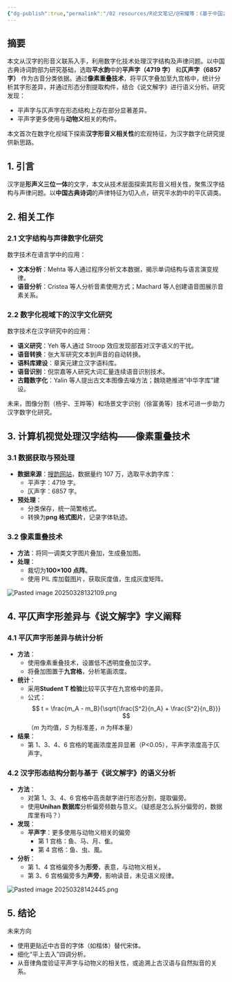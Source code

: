 ```yaml
---
{"dg-publish":true,"permalink":"/02 resources/R论文笔记/@宋耀等：《基于中国古典诗词韵部的汉字数字化处理与形音义相关性研究》/","tags":["数字人文"],"created":"2025-03-27T18:02:08.156+08:00","updated":"2025-08-22T13:46:24.390+08:00"}
---
```



## 摘要

本文从汉字的形音义联系入手，利用数字化技术处理汉字结构及声律问题。以中国古典诗词韵部为研究基础，选取**平水韵**中的**平声字（4719 字）** 和**仄声字（6857 字）** 作为古音分类依据。通过**像素重叠技术**，将平仄字叠加至九宫格中，统计分析其字形差异，并通过形态分割提取构件，结合《说文解字》进行语义分析。研究发现：
- 平声字与仄声字在形态结构上存在部分显著差异。
- 平声字更多使用与**动物义**相关的构件。

本文首次在数字化视域下探索**汉字形音义相关性**的宏观特征，为汉字数字化研究提供新思路。

## 1. 引言
汉字是**形声义三位一体**的文字，本文从技术层面探索其形音义相关性，聚焦汉字结构与声律问题。以**中国古典诗词**的声律特征为切入点，研究平水韵中的平仄调类。

## 2. 相关工作
### 2.1 文字结构与声律数字化研究
数字技术在语言学中的应用：
- **文本分析**：Mehta 等人通过程序分析文本数据，揭示单词结构与语言演变规律。
- **语音分析**：Cristea 等人分析音素使用方式；Machard 等人创建语音图展示音素关系。

### 2.2 数字化视域下的汉字文化研究
数字技术在汉字研究中的应用：
- **语义研究**：Yeh 等人通过 Stroop 效应发现部首对汉字语义的干扰。
- **语音转换**：张大军研究文本到声音的自动转换。
- **语料库建设**：章寅元建立汉字语料库。
- **语音识别**：倪崇嘉等人研究大词汇量连续语音识别技术。
- **古籍数字化**：Yalin 等人提出古文本图像去噪方法；魏晓艳推进“中华字库”建设。

未来，图像分割（杨宇、王晔等）和场景文字识别（徐富勇等）技术可进一步助力汉字数字化研究。

## 3. 计算机视觉处理汉字结构——像素重叠技术

### 3.1 数据获取与预处理
- **数据来源**：[搜韵网站](https://sou-yun.cn/)，数据量约 107 万，选取平水韵字库：
  - 平声字：4719 字。
  - 仄声字：6857 字。
- **预处理**：
  - 分类保存，统一简繁格式。
  - 转换为**png 格式图片**，记录字体轨迹。

### 3.2 像素重叠技术
- **方法**：将同一调类文字图片叠加，生成叠加图。
- **处理**：
  - 裁切为**100×100 点阵**。
  - 使用 PIL 库加载图片，获取灰度值，生成灰度矩阵。

![Pasted image 20250328132109.png](/img/user/09%20settings/Z%20attachment/Pasted%20image%2020250328132109.png)
## 4. 平仄声字形差异与《说文解字》字义阐释
### 4.1 平仄声字形差异与统计分析
- **方法**：
  - 使用像素重叠技术，设置低不透明度叠加汉字。
  - 将叠加图置于**九宫格**，分析笔画浓度。
- **统计**：
  - 采用**Student T 检验**比较平仄字在九宫格中的差异。
  - 公式：  
    $$ t = \frac{m_A - m_B}{\sqrt{\frac{S^2}{n_A} + \frac{S^2}{n_B}}} $$
    （$m$ 为均值，$S$ 为标准差，$n$ 为样本量）
- **结果**：
  - 第 1、3、4、6 宫格的笔画浓度差异显著（P<0.05），平声字浓度高于仄声字。

### 4.2 汉字形态结构分割与基于《说文解字》的语义分析
- **方法**：
  - 对第 1、3、4、6 宫格中高贡献字进行形态分割，提取偏旁。
  - 使用**Unihan 数据库**分析偏旁频数与意义。（疑惑是怎么拆分偏旁的，数据库里有吗？）
- **发现**：
  - **平声字**：更多使用与动物义相关的偏旁
    - 第 1 宫格：鱼、马、月、隹。
    - 第 4 宫格：鱼、虫、風。
- **分析**：
  - 第 1、4 宫格偏旁多为**形旁**，表意，与动物义相关。
  - 第 3、6 宫格偏旁多为**声旁**，影响读音，未见语义规律。

![Pasted image 20250328142445.png](/img/user/09%20settings/Z%20attachment/Pasted%20image%2020250328142445.png)
## 5. 结论
未来方向
- 使用更贴近中古音的字体（如楷体）替代宋体。
- 细化“平上去入”四调分析。
- 从音律角度验证平声字与动物义的相关性，或追溯上古汉语与自然拟音的关系。

